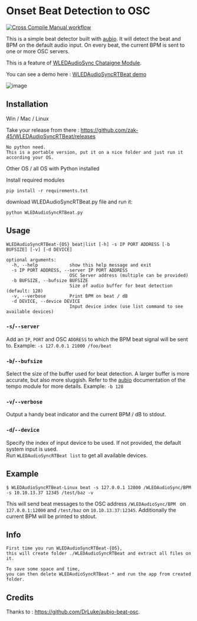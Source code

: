 # Onset Beat Detection to OSC
[![Cross Compile Manual workflow](https://github.com/zak-45/WLEDAudioSyncRTBeat/actions/workflows/manual.yml/badge.svg)](https://github.com/zak-45/WLEDAudioSyncRTBeat/actions/workflows/manual.yml)

This is a simple beat detector built with [aubio](https://github.com/aubio/aubio).
It will detect the beat and BPM on the default audio input.
On every beat, the current BPM is sent to one or more OSC servers.
 
This is a feature of [WLEDAudioSync Chataigne Module](https://github.com/zak-45/WLEDAudioSync-Chataigne-Module).

You can see a demo here : [WLEDAudioSyncRTBeat demo](https://youtu.be/VXM_zEzKo6M)


![image](https://github.com/zak-45/WLEDAudioSyncRTBeat/assets/121941293/89b89dbf-49bb-410e-8d7b-2c43357c5100)



## Installation

Win / Mac / Linux

Take your release from there : https://github.com/zak-45/WLEDAudioSyncRTBeat/releases

```
No python need.
This is a portable version, put it on a nice folder and just run it according your OS.
```

Other OS / all OS with Python installed 

Install required modules
```
pip install -r requirements.txt
```

download WLEDAudioSyncRTBeat.py file and run it:
```
python WLEDAudioSyncRTBeat.py
``` 

## Usage

```
WLEDAudioSyncRTBeat-{OS} beat|list [-h] -s IP PORT ADDRESS [-b BUFSIZE] [-v] [-d DEVICE]

optional arguments:
  -h, --help            show this help message and exit
  -s IP PORT ADDRESS, --server IP PORT ADDRESS
                        OSC Server address (multiple can be provided)
  -b BUFSIZE, --bufsize BUFSIZE
                        Size of audio buffer for beat detection (default: 128)
  -v, --verbose         Print BPM on beat / dB
  -d DEVICE, --device DEVICE
                        Input device index (use list command to see available devices)

```

### `-s`/`--server`
Add an `IP`, `PORT` and OSC `ADDRESS` to which the BPM beat signal will be sent to. Example: `-s 127.0.0.1 21000 /foo/beat`

### `-b`/`--bufsize`
Select the size of the buffer used for beat detection.
A larger buffer is more accurate, but also more sluggish.
Refer to the [aubio](https://github.com/aubio/aubio) documentation of the tempo module for more details.
Example: `-b 128`

### `-v`/`--verbose`
Output a handy beat indicator and the current BPM / dB to stdout.

### `-d`/`--device`
Specify the index of input device to be used.
If not provided, the default system input is used.  
Run `WLEDAudioSyncRTBeat list` to get all available devices.

## Example

```
$ WLEDAudioSyncRTBeat-Linux beat -s 127.0.0.1 12000 /WLEDAudioSync/BPM -s 10.10.13.37 12345 /test/baz -v
```

This will send beat messages to the OSC address `/WLEDAudioSync/BPM ` on `127.0.0.1:12000` and `/test/baz` on `10.10.13.37:12345`.
Additionally the current BPM will be printed to stdout.

## Info 

```
First time you run WLEDAudioSyncRTBeat-{OS},
this will create folder ./WLEDAudioSyncRTBeat and extract all files on it.

To save some space and time,
you can then delete WLEDAudioSyncRTBeat-* and run the app from created folder.
```

## Credits

Thanks to :  https://github.com/DrLuke/aubio-beat-osc.
